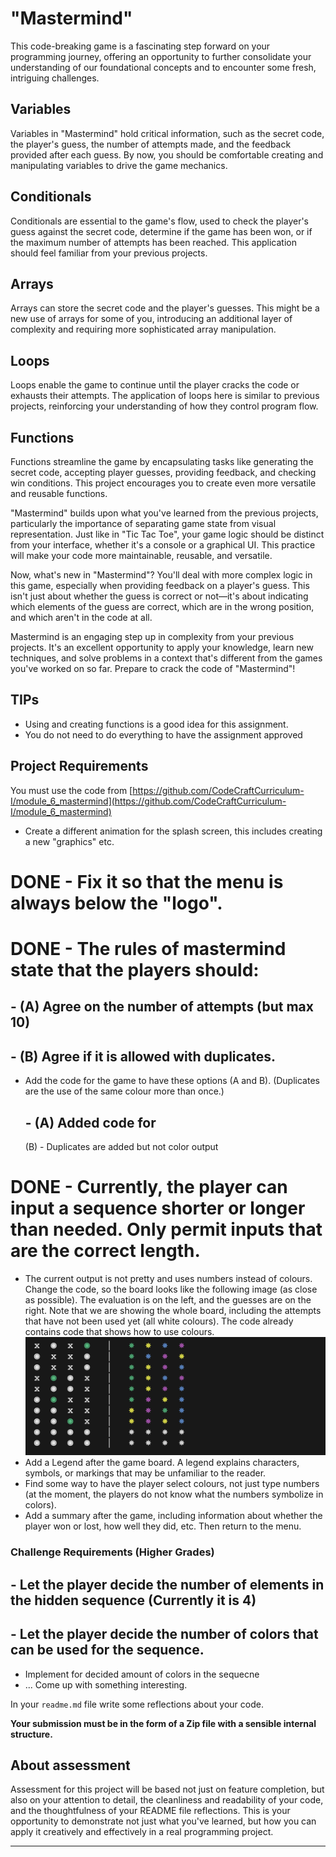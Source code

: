 # "Mastermind"

This code-breaking game is a fascinating step forward on your programming journey, offering an opportunity to further consolidate your understanding of our foundational concepts and to encounter some fresh, intriguing challenges.

## Variables

Variables in "Mastermind" hold critical information, such as the secret code, the player's guess, the number of attempts made, and the feedback provided after each guess. By now, you should be comfortable creating and manipulating variables to drive the game mechanics.

## Conditionals

Conditionals are essential to the game's flow, used to check the player's guess against the secret code, determine if the game has been won, or if the maximum number of attempts has been reached. This application should feel familiar from your previous projects.

## Arrays

Arrays can store the secret code and the player's guesses. This might be a new use of arrays for some of you, introducing an additional layer of complexity and requiring more sophisticated array manipulation.

## Loops

Loops enable the game to continue until the player cracks the code or exhausts their attempts. The application of loops here is similar to previous projects, reinforcing your understanding of how they control program flow.

## Functions

Functions streamline the game by encapsulating tasks like generating the secret code, accepting player guesses, providing feedback, and checking win conditions. This project encourages you to create even more versatile and reusable functions.

"Mastermind" builds upon what you've learned from the previous projects, particularly the importance of separating game state from visual representation. Just like in "Tic Tac Toe", your game logic should be distinct from your interface, whether it's a console or a graphical UI. This practice will make your code more maintainable, reusable, and versatile.

Now, what's new in "Mastermind"? You'll deal with more complex logic in this game, especially when providing feedback on a player's guess. This isn't just about whether the guess is correct or not—it's about indicating which elements of the guess are correct, which are in the wrong position, and which aren't in the code at all.

Mastermind is an engaging step up in complexity from your previous projects. It's an excellent opportunity to apply your knowledge, learn new techniques, and solve problems in a context that's different from the games you've worked on so far. Prepare to crack the code of "Mastermind"!

## TIPs

- Using and creating functions is a good idea for this assignment.
- You do not need to do everything to have the assignment approved

## Project Requirements

You must use the code from [https://github.com/CodeCraftCurriculum-I/module_6_mastermind](https://github.com/CodeCraftCurriculum-I/module_6_mastermind)

- Create a different animation for the splash screen, this includes creating a new "graphics" etc.
# DONE - Fix it so that the menu is always below the "logo".  
# DONE - The rules of mastermind state that the players should:
 ## - (A) Agree on the number of attempts (but max 10)
 ## - (B) Agree if it is allowed with duplicates.
- Add the code for the game to have these options (A and B). (Duplicates are the use of the same colour more than once.)    
  ## - (A) Added code for
  (B) - Duplicates are added but not color output
# DONE - Currently, the player can input a sequence shorter or longer than needed. Only permit inputs that are the correct length.
- The current output is not pretty and uses numbers instead of colours. Change the code, so the board looks like the following image (as close as possible). The evaluation is on the left, and the guesses are on the right. Note that we are showing the whole board, including the attempts that have not been used yet (all white colours). The code already contains code that shows how to use colours.
    ![description of what the game should look like.](./brett_1.png)
- Add a Legend after the game board. A legend explains characters, symbols, or markings that may be unfamiliar to the reader.
- Find some way to have the player select colours, not just type numbers (at the moment, the players do not know what the numbers symbolize in colors).
- Add a summary after the game, including information about whether the player won or lost, how well they did, etc. Then return to the menu.

### Challenge Requirements (Higher Grades)

## - Let the player decide the number of elements in the hidden sequence (Currently it is 4)
## -  Let the player decide the number of colors that can be used for the sequence.
- Implement for decided amount of colors in the sequecne
- ... Come up with something interesting.

In your `readme.md` file write some reflections about your code.

**Your submission must be in the form of a Zip file with a sensible internal structure.**

## About assessment

Assessment for this project will be based not just on feature completion, but also on your attention to detail, the cleanliness and readability of your code, and the thoughtfulness of your README file reflections. This is your opportunity to demonstrate not just what you've learned, but how you can apply it creatively and effectively in a real programming project.

---
